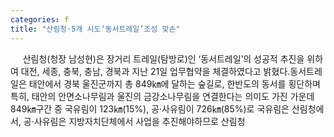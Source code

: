 ```yaml
---
categories: f
title: "산림청·5개 시도‘동서트레일’조성 맞손"
---
```

&nbsp;&nbsp;&nbsp;&nbsp; 산림청(청장 남성현)은 장거리 트레일(탐방로)인 ‘동서트레일’의 성공적 추진을 위하여 대전, 세종, 충북, 충남, 경북과 지난 21일 업무협약을 체결하였다고 밝혔다.동서트레일은 태안에서 경북 울진군까지 총 849㎞에 달하는 숲길로, 한반도의 동서를 횡단하며 특히, 태안의 안면소나무림과 울진의 금강소나무림을 연결한다는 의미도 가진 가운데 849㎞구간 중 국유림이 123㎞(15%), 공·사유림이 726㎞(85%)로 국유림은 산림청에서, 공·사유림은 지방자치단체에서 사업을 추진해야하므로 산림청